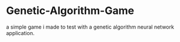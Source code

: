 # Genetic-Algorithm-Game
a simple game i made to test with a genetic algorithm neural network application.
